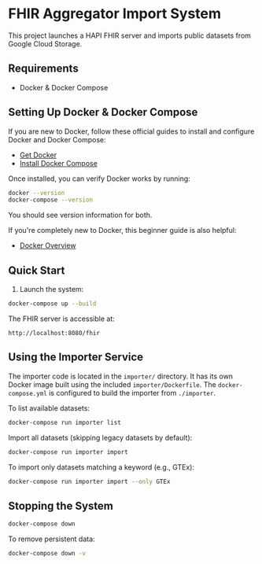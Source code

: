 
# FHIR Aggregator Import System

This project launches a HAPI FHIR server and imports public datasets from Google Cloud Storage.

## Requirements
- Docker & Docker Compose

## Setting Up Docker & Docker Compose

If you are new to Docker, follow these official guides to install and configure Docker and Docker Compose:

- [Get Docker](https://docs.docker.com/get-docker/)
- [Install Docker Compose](https://docs.docker.com/compose/install/)

Once installed, you can verify Docker works by running:
```bash
docker --version
docker-compose --version
```
You should see version information for both.

If you're completely new to Docker, this beginner guide is also helpful:
- [Docker Overview](https://docs.docker.com/get-started/overview/)

## Quick Start

1. Launch the system:
```bash
docker-compose up --build
```
The FHIR server is accessible at:
```
http://localhost:8080/fhir
```

## Using the Importer Service

The importer code is located in the `importer/` directory. It has its own Docker image built using the included `importer/Dockerfile`. The `docker-compose.yml` is configured to build the importer from `./importer`.

To list available datasets:
```bash
docker-compose run importer list
```

Import all datasets (skipping legacy datasets by default):
```bash
docker-compose run importer import
```

To import only datasets matching a keyword (e.g., GTEx):
```bash
docker-compose run importer import --only GTEx
```


## Stopping the System
```bash
docker-compose down
```
To remove persistent data:
```bash
docker-compose down -v
```
